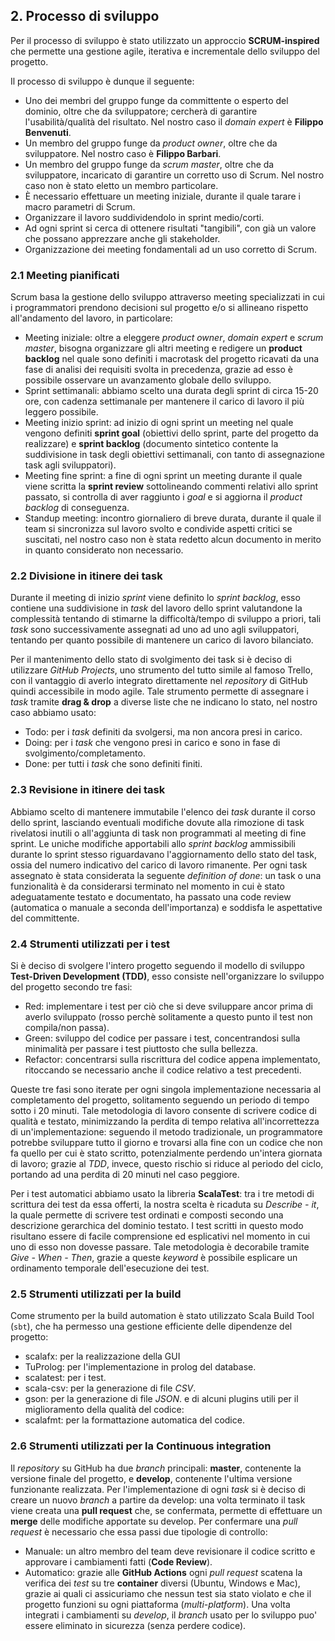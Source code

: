 ## 2. Processo di sviluppo
Per il processo di sviluppo è stato utilizzato un approccio **SCRUM-inspired** che permette una gestione agile, iterativa e incrementale dello sviluppo del progetto.

Il processo di sviluppo è dunque il seguente:
* Uno dei membri del gruppo funge da committente o esperto del dominio, oltre che da sviluppatore; cercherà di garantire l'usabilità/qualità del risultato. Nel nostro caso il *domain expert* è **Filippo Benvenuti**.
* Un membro del gruppo funge da *product owner*, oltre che da sviluppatore. Nel nostro caso è **Filippo Barbari**.
* Un membro del gruppo funge da *scrum master*, oltre che da sviluppatore, incaricato di garantire un corretto uso di Scrum. Nel nostro caso non è stato eletto un membro particolare.
* È necessario effettuare un meeting iniziale, durante il quale tarare i macro parametri di Scrum.
* Organizzare il lavoro suddividendolo in sprint medio/corti.
* Ad ogni sprint si cerca di ottenere risultati "tangibili", con già un valore che possano apprezzare anche gli stakeholder.
* Organizzazione dei meeting fondamentali ad un uso corretto di Scrum.

### 2.1 Meeting pianificati
Scrum basa la gestione dello sviluppo attraverso meeting specializzati in cui i programmatori prendono decisioni sul progetto e/o si allineano rispetto all'andamento del lavoro, in particolare:
 - Meeting iniziale: oltre a eleggere *product owner*, *domain expert* e *scrum master*, bisogna organizzare gli altri meeting e redigere un **product backlog** nel quale sono definiti i macrotask del progetto ricavati da una fase di analisi dei requisiti svolta in precedenza, grazie ad esso è possibile osservare un avanzamento globale dello sviluppo.
 - Sprint settimanali: abbiamo scelto una durata degli sprint di circa 15-20 ore, con cadenza settimanale per mantenere il carico di lavoro il più leggero possibile.
 - Meeting inizio sprint: ad inizio di ogni sprint un meeting nel quale vengono definiti **sprint goal** (obiettivi dello sprint, parte del progetto da realizzare) e **sprint backlog** (documento sintetico contente la suddivisione in task degli obiettivi settimanali, con tanto di assegnazione task agli sviluppatori).
 - Meeting fine sprint: a fine di ogni sprint un meeting durante il quale viene scritta la **sprint review** sottolineando commenti relativi allo sprint passato, si controlla di aver raggiunto i *goal* e si aggiorna il *product backlog* di conseguenza.
 - Standup meeting: incontro giornaliero di breve durata, durante il quale il team si sincronizza sul lavoro svolto e condivide aspetti critici se suscitati, nel nostro caso non è stata redetto alcun documento in merito in quanto considerato non necessario.

### 2.2 Divisione in itinere dei task
Durante il meeting di inizio *sprint* viene definito lo *sprint backlog*, esso contiene una suddivisione in *task* del lavoro dello sprint valutandone la complessità tentando di stimarne la difficoltà/tempo di sviluppo a priori, tali *task* sono successivamente assegnati ad uno ad uno agli sviluppatori, tentando per quanto possibile di mantenere un carico di lavoro bilanciato.

Per il mantenimento dello stato di svolgimento dei task si è deciso di utilizzare *GitHub Projects*, uno strumento del tutto simile al famoso Trello, con il vantaggio di averlo integrato direttamente nel *repository* di GitHub quindi accessibile in modo agile.
Tale strumento permette di assegnare i *task* tramite **drag & drop** a diverse liste che ne indicano lo stato, nel nostro caso abbiamo usato:
- Todo: per i *task* definiti da svolgersi, ma non ancora presi in carico.
- Doing: per i *task* che vengono presi in carico e sono in fase di svolgimento/completamento.
- Done: per tutti i *task* che sono definiti finiti.


### 2.3 Revisione in itinere dei task
Abbiamo scelto di mantenere immutabile l'elenco dei *task* durante il corso dello sprint, lasciando eventuali modifiche dovute alla rimozione di task rivelatosi inutili o all'aggiunta di task non programmati al meeting di fine sprint.
Le uniche modifiche apportabili allo *sprint backlog* ammissibili durante lo sprint stesso riguardavano l'aggiornamento dello stato del task, ossia del numero indicativo del carico di lavoro rimanente.
Per ogni task assegnato è stata considerata la seguente *definition of done*: un task o una funzionalità è da considerarsi terminato nel momento in cui è stato adeguatamente testato e documentato, ha passato una code review (automatica o manuale a seconda dell'importanza) e soddisfa le aspettative del committente.

### 2.4 Strumenti utilizzati per i test
Si è deciso di svolgere l'intero progetto seguendo il modello di sviluppo **Test-Driven Development (TDD)**, esso consiste nell'organizzare lo sviluppo del progetto secondo tre fasi:
- Red: implementare i test per ciò che si deve sviluppare ancor prima di averlo sviluppato (rosso perchè solitamente a questo punto il test non compila/non passa).
- Green: sviluppo del codice per passare i test, concentrandosi sulla minimalità per passare i test piuttosto che sulla bellezza.
- Refactor: concentrarsi sulla riscrittura del codice appena implementato, ritoccando se necessario anche il codice relativo a test precedenti.

Queste tre fasi sono iterate per ogni singola implementazione necessaria al completamento del progetto, solitamento seguendo un periodo di tempo sotto i 20 minuti.
Tale metodologia di lavoro consente di scrivere codice di qualità e testato, minimizzando la perdita di tempo relativa all'incorrettezza di un'implementazione: seguendo il metodo tradizionale, un programmatore potrebbe sviluppare tutto il giorno e trovarsi alla fine con un codice che non fa quello per cui è stato scritto, potenzialmente perdendo un'intera giornata di lavoro; grazie al *TDD*, invece, questo rischio si riduce al periodo del ciclo, portando ad una perdita di 20 minuti nel caso peggiore.

Per i test automatici abbiamo usato la libreria **ScalaTest**: tra i tre metodi di scrittura dei test da essa offerti, la nostra scelta è ricaduta su *Describe - it*, la quale permette di scrivere test ordinati e composti secondo una descrizione gerarchica del dominio testato.
I test scritti in questo modo risultano essere di facile comprensione ed esplicativi nel momento in cui uno di esso non dovesse passare.
Tale metodologia è decorabile tramite *Give - When - Then*, grazie a queste *keyword* è possibile esplicare un ordinamento temporale dell'esecuzione dei test.

### 2.5 Strumenti utilizzati per la build
Come strumento per la build automation è stato utilizzato Scala Build Tool (`sbt`), che ha permesso una gestione efficiente delle dipendenze del progetto:
- scalafx: per la realizzazione della GUI
- TuProlog: per l'implementazione in prolog del database.
- scalatest: per i test.
- scala-csv: per la generazione di file *CSV*.
- gson: per la generazione di file *JSON*.
e di alcuni plugins utili per il miglioramento della qualità del codice:
- scalafmt: per la formattazione automatica del codice.

### 2.6 Strumenti utilizzati per la Continuous integration
Il *repository* su GitHub ha due *branch* principali: **master**, contenente la versione finale del progetto, e **develop**, contenente l'ultima versione funzionante realizzata.
Per l'implementazione di ogni *task* si è deciso di creare un nuovo *branch* a partire da develop: una volta terminato il task viene creata una **pull request** che, se confermata, permette di effettuare un **merge** delle modifiche apportate su develop.
Per confermare una *pull request* è necessario che essa passi due tipologie di controllo:
- Manuale: un altro membro del team deve revisionare il codice scritto e approvare i cambiamenti fatti (**Code Review**).
- Automatico: grazie alle **GitHub Actions** ogni *pull request* scatena la verifica dei *test* su tre **container** diversi (Ubuntu, Windows e Mac), grazie ai quali ci assicuriamo che nessun test sia stato violato e che il progetto funzioni su ogni piattaforma (*multi-platform*).
Una volta integrati i cambiamenti su *develop*, il *branch* usato per lo sviluppo puo' essere eliminato in sicurezza (senza perdere codice).
